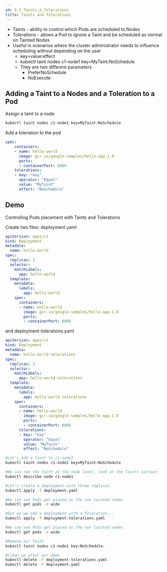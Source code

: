 ```yaml
---
id: 8_3_Taints_&_Tolerations
title: Taints and Tolerations
---
```


* Taints - ability to control which Pods are scheduled to Nodes
* Tolerations - allows a Pod to ignore a Taint and be scheduled as normal on Tainted Nodes
* Useful in scenarios where the cluster administrator needs to influence scheduling without depending on the user
  * key=value:effect
  * kubectl taint nodes c1-node1 key=MyTaint:NoSchedule
  * They are two different parameters
    * PreferNoSchedule
    * NoExecute

## Adding a Taint to a Nodes and a Toleration to a Pod

Assign a taint to a node

```bash
kubectl taint nodes c1-node1 key=MyTaint:NoSchedule
```

Add a toleration to the pod
```yaml
spec:
    containers:
    - name: hello-world
      image: gcr.io/google-samples/hello-app:1.0
      ports:
      - containerPort: 8080
    tolerations:
    - key: "key"
      operator: "Equal"
      value: "MyTaint"
      effect: "NoSchedule"
```

## Demo

Controlling Pods placement with Taints and Tolerations

Create two files: deployment.yaml
```yaml
apiVersion: apps/v1
kind: Deployment
metadata:
  name: hello-world
spec:
  replicas: 3
  selector:
    matchLabels:
      app: hello-world
  template:
    metadata:
      labels:
        app: hello-world
    spec:
      containers:
      - name: hello-world
        image: gcr.io/google-samples/hello-app:1.0
        ports:
        - containerPort: 8080
```

and deployment-tolerations.yaml
```yaml
apiVersion: apps/v1
kind: Deployment
metadata:
  name: hello-world-tolerations
spec:
  replicas: 3
  selector:
    matchLabels:
      app: hello-world-tolerations
  template:
    metadata:
      labels:
        app: hello-world-tolerations
    spec:
      containers:
      - name: hello-world
        image: gcr.io/google-samples/hello-app:1.0
        ports:
        - containerPort: 8080
      tolerations:
      - key: "key"
        operator: "Equal"
        value: "MyTaint"
        effect: "NoSchedule"
```

```bash
#Let's add a Taint to c1-node1
kubectl taint nodes c1-node1 key=MyTaint:NoSchedule

#We can see the taint at the node level, look at the Taints section
kubectl describe node c1-node1

#Let's create a deployment with three replicas
kubectl apply -f deployment.yaml

#We can see Pods get placed on the non tainted nodes
kubectl get pods -o wide

#But we we add a deployment with a Toleration...
kubectl apply -f deployment-tolerations.yaml

#We can see Pods get placed on the non tainted nodes
kubectl get pods -o wide

#Remove our Taint
kubectl taint nodes c1-node1 key:NoSchedule-

#Clean up after our demo
kubectl delete -f deployment-tolerations.yaml
kubectl delete -f deployment.yaml
```